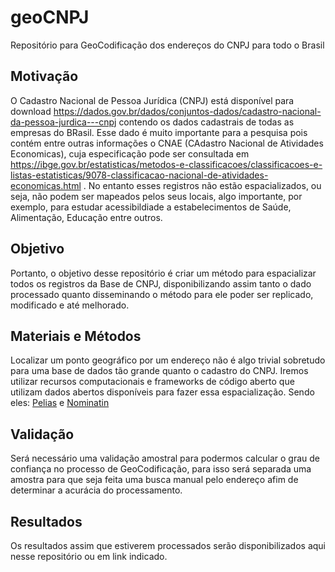 # geoCNPJ

Repositório para GeoCodificação dos endereços do CNPJ para todo o Brasil

## Motivação

O Cadastro Nacional de Pessoa Jurídica (CNPJ) está disponível para download https://dados.gov.br/dados/conjuntos-dados/cadastro-nacional-da-pessoa-jurdica---cnpj contendo os dados cadastrais de todas as empresas do BRasil. Esse dado é muito importante para a pesquisa pois contém entre outras informações o CNAE (CAdastro Nacional de Atividades Economicas), cuja especificação pode ser consultada em https://ibge.gov.br/estatisticas/metodos-e-classificacoes/classificacoes-e-listas-estatisticas/9078-classificacao-nacional-de-atividades-economicas.html . No entanto esses registros não estão espacializados, ou seja, não podem ser mapeados pelos seus locais, algo importante, por exemplo, para estudar acessibildiade a estabelecimentos de Saúde, Alimentação, Educação entre outros.

## Objetivo

Portanto, o objetivo desse repositório é criar um método para espacializar todos os registros da Base de CNPJ, disponibilizando assim tanto o dado processado quanto disseminando o método para ele poder ser replicado, modificado e até melhorado.

## Materiais e Métodos

Localizar um ponto geográfico por um endereço não é algo trivial sobretudo para uma base de dados tão grande quanto o cadastro do CNPJ. Iremos utilizar recursos computacionais e frameworks de código aberto que utilizam dados abertos disponíveis para fazer essa espacialização. Sendo eles: [Pelias](https://pelias.io/) e [Nominatin](https://nominatim.org/)

## Validação

Será necessário uma validação amostral para podermos calcular o grau de confiança no processo de GeoCodificação, para isso será separada uma amostra para que seja feita uma busca manual pelo endereço afim de determinar a acurácia do processamento.

## Resultados

Os resultados assim que estiverem processados serão disponibilizados aqui nesse repositório ou em link indicado.
